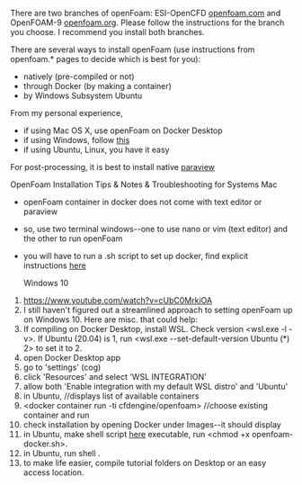 There are two branches of openFoam: ESI-OpenCFD [openfoam.com](https://www.openfoam.com/) and OpenFOAM-9 [openfoam.org](https://openfoam.org/).
Please follow the instructions for the branch you choose. I recommend you install both branches.

There are several ways to install openFoam (use instructions from openfoam.* pages to decide which is best for you):
* natively (pre-compiled or not)
* through Docker (by making a container)
* by Windows Subsystem Ubuntu

From my personal experience, 
* if using Mac OS X, use openFoam on Docker Desktop
* if using Windows, follow [this](http://www.cfdyna.com/Home/openFOAM_Win.html)
* if using Ubuntu, Linux, you have it easy
	
For post-processing, it is best to install native [paraview](https://www.paraview.org/)


OpenFoam Installation Tips & Notes & Troubleshooting for Systems
	Mac
* openFoam container in docker does not come with text editor or paraview 
* so, use two terminal windows--one to use nano or vim (text editor) and the other to run openFoam
* you will have to run a .sh script to set up docker, find explicit instructions [here](https://www.addictivetips.com/mac-os/run-shell-sh-script-on-macos/)
	  
	Windows 10
1. https://www.youtube.com/watch?v=cUbC0MrkiOA
2. I still haven't figured out a streamlined approach to setting openFoam up on Windows 10. Here are misc. that could help:
3. If compiling on Docker Desktop, install WSL. Check version <wsl.exe -l -v>. If Ubuntu (20.04) is 1, run <wsl.exe --set-default-version Ubuntu (*) 2> to set it to 2.
4. open Docker Desktop app
5. go to 'settings' (cog)
6. click 'Resources' and select 'WSL INTEGRATION' 
7. allow both 'Enable integration with my default WSL distro' and 'Ubuntu'
8. in Ubuntu, <docker search openfoam> //displays list of available containers
9. <docker container run -ti cfdengine/openfoam> //choose existing container and run
10. check installation by opening Docker under Images--it should display
11. in Ubuntu, make shell script [here](https://develop.openfoam.com/Development/openfoam/-/wikis/packaging/docker/openfoam-docker) executable, run <chmod +x openfoam-docker.sh>.
12. in Ubuntu, run shell <sh openfoam-docker.sh>.
13. to make life easier, compile tutorial folders on Desktop or an easy access location.
